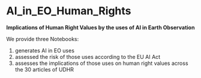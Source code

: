 # AI_in_EO_Human_Rights

**Implications of Human Right Values by the uses of AI in Earth Observation**

We provide three Notebooks:

1) generates AI in EO uses
2) assessed the risk of those uses according to the EU AI Act
3) assesses the implications of those uses on human right values across the 30 articles of UDHR
